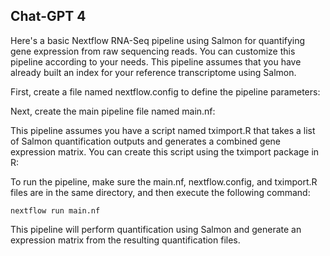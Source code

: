 
## Chat-GPT 4
Here's a basic Nextflow RNA-Seq pipeline using Salmon for quantifying gene expression from raw sequencing reads. You can customize this pipeline according to your needs. This pipeline assumes that you have already built an index for your reference transcriptome using Salmon.

First, create a file named nextflow.config to define the pipeline parameters:


Next, create the main pipeline file named main.nf:


This pipeline assumes you have a script named tximport.R that takes a list of Salmon quantification outputs and generates a combined gene expression matrix. You can create this script using the tximport package in R:

To run the pipeline, make sure the main.nf, nextflow.config, and tximport.R files are in the same directory, and then execute the following command:

```
nextflow run main.nf
```

This pipeline will perform quantification using Salmon and generate an expression matrix from the resulting quantification files.
